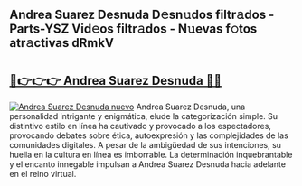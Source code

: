 ## Andrea Suarez Desnuda D𝚎sn𝚞dos filtr𝚊dos - Parts-YSZ Vid𝚎os filtr𝚊dos - N𝚞evas f𝚘tos atr𝚊ctivas dRmkV

# <h2><a href="http://mb7v7rn.tromn.icu/?c=Andrea+Suarez+Desnuda">🔗👉👉👉 Andrea Suarez Desnuda 🔗🔗</a></h2>

[![Andrea Suarez Desnuda nuevo](https://i.imgur.com/pEAQMta.gif)](http://mb7v7rn.tromn.icu/?c=Andrea+Suarez+Desnuda)
Andrea Suarez Desnuda, una personalidad intrigante y enigmática, elude la categorización simple. Su distintivo estilo en línea ha cautivado y provocado a los espectadores, provocando debates sobre ética, autoexpresión y las complejidades de las comunidades digitales. A pesar de la ambigüedad de sus intenciones, su huella en la cultura en línea es imborrable. La determinación inquebrantable y el encanto innegable impulsan a Andrea Suarez Desnuda hacia adelante en el reino virtual.

